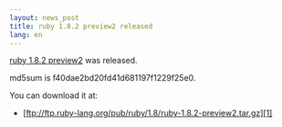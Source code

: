 ```yaml
---
layout: news_post
title: ruby 1.8.2 preview2 released
lang: en
---
```


[ruby 1.8.2 preview2][1] was released.

md5sum is f40dae2bd20fd41d681197f1229f25e0.

You can download it at:

* [ftp://ftp.ruby-lang.org/pub/ruby/1.8/ruby-1.8.2-preview2.tar.gz][1]

[1]: ftp://ftp.ruby-lang.org/pub/ruby/1.8/ruby-1.8.2-preview2.tar.gz 
